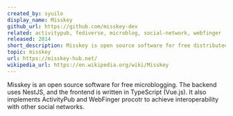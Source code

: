 ```yaml
---
created_by: syuilo
display_name: Misskey
github_url: https://github.com/misskey-dev
related: activitypub, fediverse, microblog, social-network, webfinger
released: 2014
short_description: Misskey is open source software for free distributed microblogging network.
topic: misskey
url: https://misskey-hub.net/
wikipedia_url: https://en.wikipedia.org/wiki/Misskey
---
```

Misskey is an open source software for free microblogging. The backend uses NestJS, and the frontend is written in TypeScript (Vue.js). It also implements ActivityPub and WebFinger procotr to achieve interoperability with other social networks.
